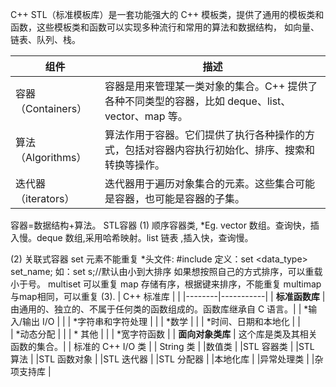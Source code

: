 C++ STL（标准模板库）是一套功能强大的 C++ 模板类，提供了通用的模板类和函数，这些模板类和函数可以实现多种流行和常用的算法和数据结构，
如向量、链表、队列、栈。


| 组件	| 描述 |
|--------|-----------|
容器（Containers）	|容器是用来管理某一类对象的集合。C++ 提供了各种不同类型的容器，比如 deque、list、vector、map 等。
算法（Algorithms）|	算法作用于容器。它们提供了执行各种操作的方式，包括对容器内容执行初始化、排序、搜索和转换等操作。
迭代器（iterators）|	迭代器用于遍历对象集合的元素。这些集合可能是容器，也可能是容器的子集。

容器=数据结构+算法。
STL容器
(1) 顺序容器类, 
*Eg. vector  数组。查询快，插入慢。deque 数组,采用哈希映射。list 链表 ,插入快，查询慢。

(2) 关联式容器
set  元素不能重复
*头文件: #include <set> 定义：set <data_type> set_name; 如：set <int> s;//默认由小到大排序 如果想按照自己的方式排序，可以重载小于号。
multiset  可以重复
map 存储有序，根据键来排序，不能重复
multimap 与map相同，可以重复
(3).
| C++ 标准库 | |
|--------|-----------|
| **标准函数库** | 由通用的、独立的、不属于任何类的函数组成的。函数库继承自 C 语言。| 
 | *输入/输出 I/O |  | 
 | *字符串和字符处理 |  | 
 | *数学 |  | 
 | *时间、日期和本地化 | |  
 | *动态分配 |  | 
 | * 其他 |  | 
 | *宽字符函数 | 
| **面向对象类库** | 这个库是类及其相关函数的集合。| 
| 标准的 C++ I/O 类 | 
| String 类 | 
|数值类 |
|STL 容器类 |
|STL 算法 |
|STL 函数对象 |
|STL 迭代器 |
|STL 分配器 |
|本地化库 |
|异常处理类 |
|杂项支持库 |
